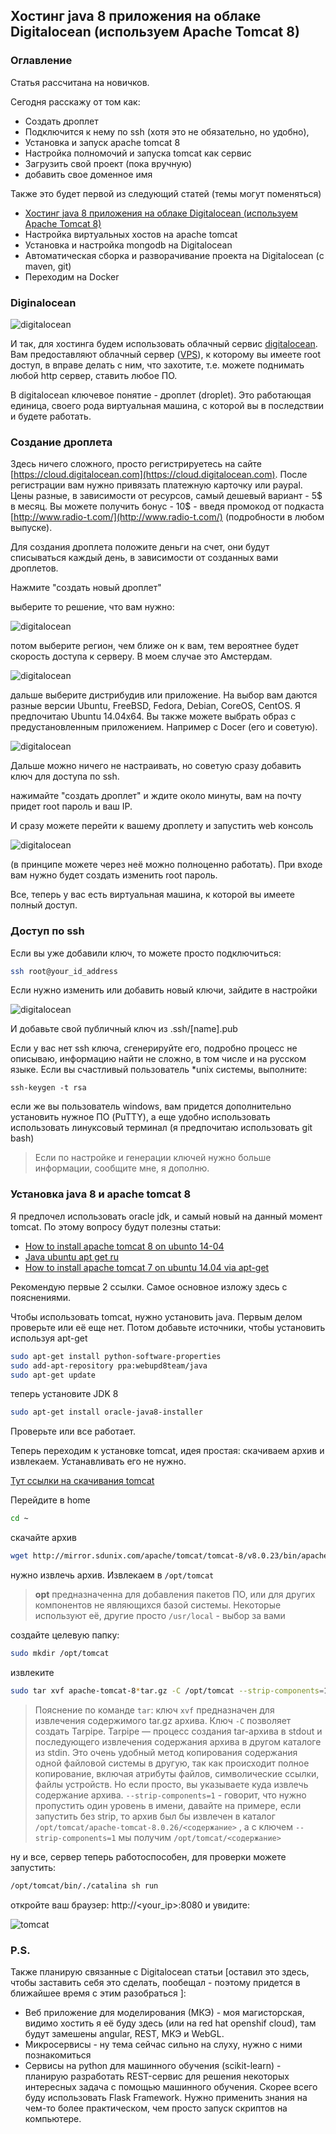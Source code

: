 <!--
{ "title":"Хостинг java 8 приложения на облаке Digitalocean (используем Apache Tomcat 8) ",
  "category":"Java",
  "date":"26.08.2015",
  "change":"26.08.2015",
  "slug":"00015",
  "comments":"" }
-->

## Хостинг java 8 приложения на облаке Digitalocean (используем Apache Tomcat 8) 

### Оглавление

Статья рассчитана на новичков.

Сегодня расскажу от том как: 
* Создать дроплет
* Подключится к нему по ssh (хотя это не обязательно, но удобно), 
* Установка и запуск apache tomcat 8 
* Настройка полномочий и запуска tomcat как сервис
* Загрузить свой проект (пока вручную)
* добавить свое доменное имя 

Также это будет первой из следующий статей (темы могут поменяться)
* [Хостинг java 8 приложения на облаке Digitalocean (используем Apache Tomcat 8) ]()
* Настройка виртуальных хостов на apache tomcat 
* Установка и настройка mongodb на Digitalocean 
* Автоматическая сборка и разворачивание проекта на Digitalocean (с maven, git)
* Переходим на Docker 

### Diginalocean

![digitalocean](https://www.googledrive.com/host/0B2w0rtQkeBZadEpxd3Y2M3hMTUU/blog/0015/01.png)

И так, для хостинга будем использовать облачный сервис [digitalocean](https://www.digitalocean.com/). Вам предоставляют облачный сервер ([VPS](https://ru.wikipedia.org/wiki/VPS)), к которому вы имеете root доступ, в вправе делать с ним, что захотите, т.е. можете поднимать любой http сервер, ставить любое ПО.

В digitalocean ключевое понятие - дроплет (droplet). Это работающая единица, своего рода виртуальная машина, с которой вы в последствии и будете работать.

### Создание дроплета 

Здесь ничего сложного, просто регистрируетесь на сайте [https://cloud.digitalocean.com](https://cloud.digitalocean.com). После регистрации вам нужно привязать платежную карточку или paypal. Цены разные, в зависимости от ресурсов, самый дешевый вариант - 5$ в месяц. Вы можете получить бонус - 10$ - введя промокод от подкаста   [http://www.radio-t.com/](http://www.radio-t.com/) (подробности в любом выпуске).

Для создания дроплета положите деньги на счет, они будут списываться каждый день, в зависимости от созданных вами дроплетов. 

Нажмите "создать новый дроплет"

выберите то решение, что вам нужно:

![digitalocean](https://www.googledrive.com/host/0B2w0rtQkeBZadEpxd3Y2M3hMTUU/blog/0015/02.png)

потом выберите регион, чем ближе он к вам, тем вероятнее будет скорость доступа к серверу. В моем случае это Амстердам.

![digitalocean](https://www.googledrive.com/host/0B2w0rtQkeBZadEpxd3Y2M3hMTUU/blog/0015/03.png)

дальше выберите дистрибудив или приложение. На выбор вам даются разные версии Ubuntu, FreeBSD, Fedora, Debian, CoreOS, CentOS. Я предпочитаю Ubuntu 14.04x64. Вы также можете выбрать образ с предустановленным приложением. Например с Docer (его и советую).

![digitalocean](https://www.googledrive.com/host/0B2w0rtQkeBZadEpxd3Y2M3hMTUU/blog/0015/04.png)

Дальше можно ничего не настраивать, но советую сразу добавить ключ для доступа по ssh.

нажимайте "создать дроплет" и ждите около минуты, вам на почту придет root пароль и ваш IP. 

И сразу можете перейти к вашему дроплету и запустить web консоль 

![digitalocean](https://www.googledrive.com/host/0B2w0rtQkeBZadEpxd3Y2M3hMTUU/blog/0015/05.png)

(в принципе можете через неё можно полноценно работать). При входе вам нужно будет создать изменить root пароль.

Все, теперь у вас есть виртуальная машина, к которой вы имеете полный доступ. 

### Доступ по ssh 

Если вы уже добавили ключ, то можете просто подключиться:

```bash
ssh root@your_id_address
```

Если нужно изменить или добавить новый ключи, зайдите в настройки

![digitalocean](https://www.googledrive.com/host/0B2w0rtQkeBZadEpxd3Y2M3hMTUU/blog/0015/06.png)

И добавьте свой публичный ключ из .ssh/[name].pub

Если у вас нет ssh ключа, сгенерируйте его, подробно процесс не описываю, информацию найти не сложно, в том числе и на русском языке. Если вы счастливый пользователь *unix системы, выполните:

```
ssh-keygen -t rsa
```

если же вы пользователь windows, вам придется дополнительно установить нужное ПО (PuTTY), а еще удобно использовать использовать линуксовый терминал (я предпочитаю использовать git bash)

> Если по настройке и генерации ключей нужно больше информации, сообщите мне, я дополню. 

### Установка java 8 и apache tomcat 8

Я предпочел использовать oracle jdk, и самый новый на данный момент tomcat. По этому вопросу будут полезны статьи:
* [How to install apache tomcat 8 on ubunto 14-04](https://www.digitalocean.com/community/tutorials/how-to-install-apache-tomcat-8-on-ubuntu-14-04)
* [Java ubuntu apt get ru](https://www.digitalocean.com/community/tutorials/java-ubuntu-apt-get-ru)
* [How to install apache tomcat 7 on ubuntu 14.04 via apt-get](https://www.digitalocean.com/community/tutorials/how-to-install-apache-tomcat-7-on-ubuntu-14-04-via-apt-get)

Рекомендую первые 2 ссылки. Самое основное изложу здесь с пояснениями.

Чтобы использовать tomcat, нужно установить java. Первым делом проверьте или её еще нет. Потом добавьте источники, чтобы установить используя apt-get

```bash
sudo apt-get install python-software-properties
sudo add-apt-repository ppa:webupd8team/java
sudo apt-get update

```

теперь установите JDK 8

```bash
sudo apt-get install oracle-java8-installer
```

Проверьте или все работает.

Теперь переходим к установке tomcat, идея простая: скачиваем архив и извлекаем. Устанавливать его не нужно.

[Тут ссылки на скачивания tomcat](http://tomcat.apache.org/download-80.cgi)

Перейдите в home 

```bash
cd ~
```

скачайте архив

```bash
wget http://mirror.sdunix.com/apache/tomcat/tomcat-8/v8.0.23/bin/apache-tomcat-8.0.23.tar.gz
```

нужно извлечь архив. Извлекаем в ```/opt/tomcat```

> **opt** предназначенна для добавления пакетов ПО, или для других компонентов не являющихся базой системы. Некоторые используют её, другие просто ```/usr/local``` - выбор за вами

создайте целевую папку:

```bash
sudo mkdir /opt/tomcat
```

извлеките 

```bash
sudo tar xvf apache-tomcat-8*tar.gz -C /opt/tomcat --strip-components=1
```
> Пояснение по команде ```tar```: ключ ```xvf``` предназначен для извлечения содержимого tar.gz архива. Ключ ```-C``` позволяет создать Tarpipe. Tarpipe — процесс создания tar-архива в stdout и последующего извлечения содержания архива в другом каталоге из stdin. Это очень удобный метод копирования содержания одной файловой системы в другую, так как происходит полное копирование, включая атрибуты файлов, символические ссылки, файлы устройств. Но если просто, вы указываете куда извлечь содержание архива. ```--strip-components=1``` - говорит, что нужно пропустить один уровень в имени, давайте на примере, если запустить без strip, то архив был бы извлечен в каталог ```/opt/tomcat/apache-tomcat-8.0.26/<содержание>``` , а с ключем ```--strip-components=1``` мы получим ```/opt/tomcat/<содержание>```

ну и все, сервер теперь работоспособен, для проверки можете запустить: 

```bash
/opt/tomcat/bin/./catalina sh run
```

откройте ваш браузер: http://<your_ip>:8080 и увидите:

![tomcat](https://www.googledrive.com/host/0B2w0rtQkeBZadEpxd3Y2M3hMTUU/blog/0015/07.png)

### P.S.

Также планирую связанные с Digitalocean статьи [оставил это здесь, чтобы заставить себя это сделать, пообещал - поэтому придется в ближайшее время с этим разобраться ]:
* Веб приложение для моделирования (МКЭ) - моя магисторская, видимо хостить я её буду здесь (или на red hat openshif cloud), там будут замешены angular, REST, МКЭ и WebGL.
* Микросервисы - ну тема сейчас сильно на слуху, нужно с ними познакомиться 
* Сервисы на python для машинного обучения (scikit-learn) - планирую разработать REST-сервис для решения некоторых интересных задача с помощью машинного обучения. Скорее всего буду использовать Flask Framework. Нужно применить знания на чем-то более практическом, чем просто запуск скриптов на компьютере. 